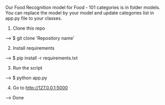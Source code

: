 Our Food Recognition model for Food - 101 categories is in folder models. You can replace the model by your model and update categories list in app.py file to your classes.

1. Clone this repo

  --> $ git clone 'Repository name'

2. Install requirements

  --> $ pip install -r requirements.txt

3. Run the script

  --> $ python app.py

4. Go to http://127.0.0.1:5000

  --> Done

